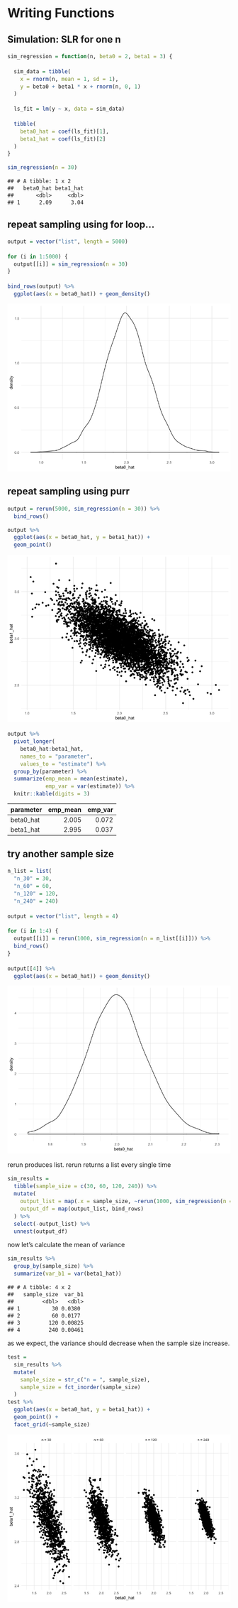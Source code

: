 Writing Functions
================

## Simulation: SLR for one n

``` r
sim_regression = function(n, beta0 = 2, beta1 = 3) {
  
  sim_data = tibble(
    x = rnorm(n, mean = 1, sd = 1),
    y = beta0 + beta1 * x + rnorm(n, 0, 1)
  )
  
  ls_fit = lm(y ~ x, data = sim_data)
  
  tibble(
    beta0_hat = coef(ls_fit)[1],
    beta1_hat = coef(ls_fit)[2]
  )
}
```

``` r
sim_regression(n = 30)
```

    ## # A tibble: 1 x 2
    ##   beta0_hat beta1_hat
    ##       <dbl>     <dbl>
    ## 1      2.09      3.04

## repeat sampling using for loop…

``` r
output = vector("list", length = 5000)

for (i in 1:5000) {
  output[[i]] = sim_regression(n = 30)
}

bind_rows(output) %>% 
  ggplot(aes(x = beta0_hat)) + geom_density()
```

![](simulation_files/figure-gfm/unnamed-chunk-3-1.png)<!-- -->

## repeat sampling using purr

``` r
output = rerun(5000, sim_regression(n = 30)) %>% 
  bind_rows()
```

``` r
output %>% 
  ggplot(aes(x = beta0_hat, y = beta1_hat)) + 
  geom_point()
```

![](simulation_files/figure-gfm/unnamed-chunk-5-1.png)<!-- -->

``` r
output %>% 
  pivot_longer(
    beta0_hat:beta1_hat,
    names_to = "parameter", 
    values_to = "estimate") %>% 
  group_by(parameter) %>% 
  summarize(emp_mean = mean(estimate),
            emp_var = var(estimate)) %>% 
  knitr::kable(digits = 3)
```

| parameter  | emp\_mean | emp\_var |
| :--------- | --------: | -------: |
| beta0\_hat |     2.005 |    0.072 |
| beta1\_hat |     2.995 |    0.037 |

## try another sample size

``` r
n_list = list(
  "n_30" = 30,
  "n_60" = 60,
  "n_120" = 120,
  "n_240" = 240)

output = vector("list", length = 4)

for (i in 1:4) {
  output[[i]] = rerun(1000, sim_regression(n = n_list[[i]])) %>% 
  bind_rows()
}

output[[4]] %>% 
  ggplot(aes(x = beta0_hat)) + geom_density()
```

![](simulation_files/figure-gfm/unnamed-chunk-7-1.png)<!-- -->

rerun produces list. rerun returns a list every single time

``` r
sim_results = 
  tibble(sample_size = c(30, 60, 120, 240)) %>% 
  mutate(
    output_list = map(.x = sample_size, ~rerun(1000, sim_regression(n = .x))),
    output_df = map(output_list, bind_rows)
  ) %>% 
  select(-output_list) %>% 
  unnest(output_df)
```

now let’s calculate the mean of variance

``` r
sim_results %>% 
  group_by(sample_size) %>% 
  summarize(var_b1 = var(beta1_hat))
```

    ## # A tibble: 4 x 2
    ##   sample_size  var_b1
    ##         <dbl>   <dbl>
    ## 1          30 0.0380 
    ## 2          60 0.0177 
    ## 3         120 0.00825
    ## 4         240 0.00461

as we expect, the variance should decrease when the sample size
increase.

``` r
test = 
  sim_results %>% 
  mutate(
    sample_size = str_c("n = ", sample_size),
    sample_size = fct_inorder(sample_size)
  ) 
test %>% 
  ggplot(aes(x = beta0_hat, y = beta1_hat)) + 
  geom_point() +
  facet_grid(~sample_size)
```

![](simulation_files/figure-gfm/unnamed-chunk-10-1.png)<!-- -->
